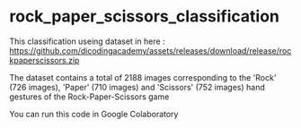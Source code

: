 # rock_paper_scissors_classification
This classification useing dataset in here :
https://github.com/dicodingacademy/assets/releases/download/release/rockpaperscissors.zip

The dataset contains a total of 2188 images corresponding to the 'Rock' (726 images), 'Paper' (710 images) and 'Scissors' (752 images) hand gestures of the Rock-Paper-Scissors game

You can run this code in Google Colaboratory
